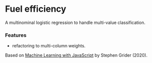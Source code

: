 # Fuel efficiency

A multinominal logistic regression to handle multi-value classification.

<!-- <p align="center">
        <img src="screenshot.png">
</p> -->

### Features

- refactoring to multi-column weights.

Based on [Machine Learning with JavaScript](https://www.udemy.com/course/machine-learning-with-javascript/) by Stephen Grider (2020).

